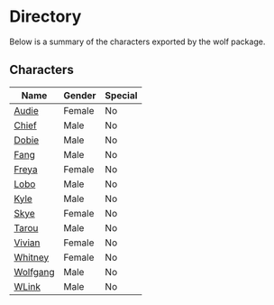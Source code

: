 # Directory
Below is a summary of the characters exported by the wolf package.
## Characters
|Name|Gender|Special|
|---|---|---|
|[Audie](./character/wolf/audie.go)|Female|No|
|[Chief](./character/wolf/chief.go)|Male|No|
|[Dobie](./character/wolf/dobie.go)|Male|No|
|[Fang](./character/wolf/fang.go)|Male|No|
|[Freya](./character/wolf/freya.go)|Female|No|
|[Lobo](./character/wolf/lobo.go)|Male|No|
|[Kyle](./character/wolf/kyle.go)|Male|No|
|[Skye](./character/wolf/skye.go)|Female|No|
|[Tarou](./character/wolf/tarou.go)|Male|No|
|[Vivian](./character/wolf/vivian.go)|Female|No|
|[Whitney](./character/wolf/whitney.go)|Female|No|
|[Wolfgang](./character/wolf/wolfgang.go)|Male|No|
|[WLink](./character/wolf/wlink.go)|Male|No|
